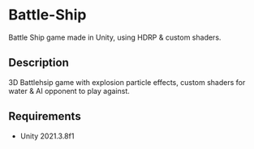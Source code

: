 # Battle-Ship
Battle Ship game made in Unity, using HDRP & custom shaders.

## Description
3D Battlehsip game with explosion particle effects, custom shaders for water & AI opponent to play against.

## Requirements
+ Unity 2021.3.8f1
